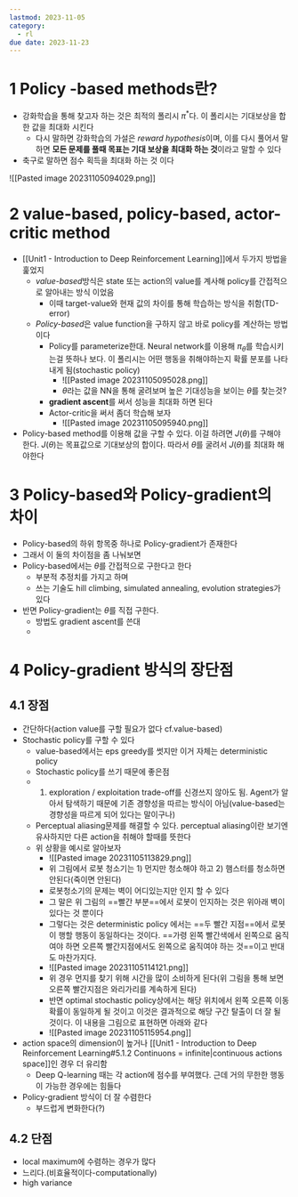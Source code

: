 ```yaml
---
lastmod: 2023-11-05
category:
  - rl
due date: 2023-11-23
---
```

# 1 Policy -based methods란?
- 강화학습을 통해 찾고자 하는 것은 최적의 폴리시 $\pi^*$다. 이 폴리시는 기대보상을 합한 값을 최대화 시킨다
	- 다시 말하면 강화학습의 가설은 *reward hypothesis*이며, 이를 다시 풀어서 말하면 **모든 문제를 풀때 목표는 기대 보상을 최대화 하는 것**이라고 말할 수 있다
-  축구로 말하면 점수 획득을 최대화 하는 것 이다

![[Pasted image 20231105094029.png]]


# 2 value-based, policy-based, actor-critic method
- [[Unit1 - Introduction to Deep Reinforcement Learning]]에서 두가지 방법을 훑었지
	- *value-based*방식은 state 또는 action의 value를 계사해 policy를 간접적으로 알아내는 방식 이었음
		- 이때 target-value와 현재 값의 차이를 통해 학습하는 방식을 취함(TD-error)
	- *Policy-based*은 value function을 구하지 않고 바로 policy를 계산하는 방법이다
		- Policy를 parameterize한대. Neural network를 이용해 $\pi_{\theta}$를 학습시키는걸 뜻하나 보다. 이 폴리시는 어떤 행동을 취해야하는지 확률 분포를 나타내게 됨(stochastic policy)
			- ![[Pasted image 20231105095028.png]]
			- $\theta$라는 값을 NN을 통해 굴려보며 높은 기대성능을 보이는 $\theta$를 찾는것?
		- **gradient ascent**를 써서 성능을  최대화 하면 된다
		- Actor-critic을 써서 좀더 학습해 보자
			- ![[Pasted image 20231105095940.png]]
- Policy-based method를 이용해 값을 구할 수 있다. 이걸 하려면 $J(\theta)$를 구해야 한다. $J(\theta)$는 목표값으로 기대보상의 합이다. 따라서 $\theta$를 굴려서 $J(\theta)$를 최대화 해야한다

# 3 Policy-based와 Policy-gradient의 차이
- Policy-based의 하위 항목중 하나로 Policy-gradient가 존재한다
- 그래서 이 둘의 차이점을 좀 나눠보면
- Policy-based에서는 $\theta$를 간접적으로 구한다고 한다
	- 부분적 추정치를 가지고 하며
	- 쓰는 기술도 hill climbing, simulated annealing, evolution strategies가 있다
- 반면 Policy-gradient는 $\theta$를 직접 구한다. 
	- 방법도 gradient ascent를 쓴대
	- 

# 4 Policy-gradient 방식의 장단점

## 4.1 장점
- 간단하다(action value를 구할 필요가 없다 cf.value-based)
- Stochastic policy를 구할 수 있다
	- value-based에서는 eps greedy를 썻지만 이거 자체는 deterministic policy
	- Stochastic policy를 쓰기 때문에 좋은점
	- 1. exploration / exploitation trade-off를 신경쓰지 않아도 됨. Agent가 알아서 탐색하기 때문에 기존 경향성을 따르는 방식이 아님(value-based는 경향성을 따르게 되어 있다는 말이구나)
	- Perceptual aliasing문제를 해결할 수 있다. perceptual aliasing이란 보기엔 유사하지만 다른 action을 취해야 할때를 뜻한다
	- 위 상황을 예시로 알아보자
		- ![[Pasted image 20231105113829.png]]
		- 위 그림에서 로봇 청소기는 1) 먼지만 청소해야 하고 2) 햄스터를 청소하면 안된다(죽이면 안된다)
		- 로봇청소기의 문제는 벽이 어디있는지만 인지 할 수 있다
		- 그 말은 위 그림의 ==빨간 부분==에서 로봇이 인지하는 것은 위아래 벽이 있다는 것 뿐이다
		- 그렇다는 것은 deterministic policy 에서는 ==두 빨간 지점==에서 로봇이 행할 행동이 동일하다는 것이다. ==가령 왼쪽 빨간색에서 왼쪽으로 움직여야 하면 오른쪽 빨간지점에서도 왼쪽으로 움직여야 하는 것==이고 반대도 마찬가지다. 
		- ![[Pasted image 20231105114121.png]]
		- 위 경우 먼지를 찾기 위해 시간을 많이 소비하게 된다(위 그림을 통해 보면 오른쪽 빨간지점은 와리가리를 계속하게 된다)
		- 반면 optimal stochastic policy상에서는 해당 위치에서 왼쪽 오른쪽 이동 확률이 동일하게 될 것이고 이것은 결과적으로 해당 구간 탈출이 더 잘 될 것이다. 이 내용을 그림으로 표현하면 아래와 같다
		- ![[Pasted image 20231105115954.png]]
- action space의 dimension이 높거나 [[Unit1 - Introduction to Deep Reinforcement Learning#5.1.2 Continuons = infinite|continuous actions space]]인 경우 더 유리함
	- Deep Q-learning 때는 각 action에 점수를 부여했다. 근데 거의 무한한 행동이 가능한 경우에는 힘들다
- Policy-gradient 방식이 더 잘 수렴한다
	- 부드럽게 변화한다(?)

## 4.2 단점
- local maximum에 수렴하는 경우가 많다
- 느리다.(비효율적이다-computationally)
- high variance